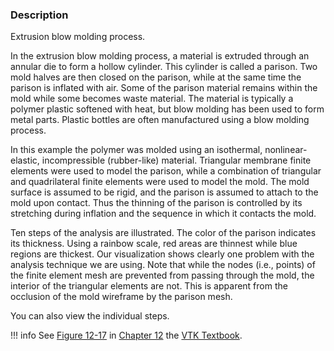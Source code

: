 ### Description

Extrusion blow molding process.

In the extrusion blow molding process, a material is extruded through an annular die to form
a hollow cylinder. This cylinder is called a parison. Two mold halves are then closed on the parison, while at the same time the parison is inflated with air.
Some of the parison material remains within the mold while some becomes waste material.
The material is typically a polymer plastic softened with heat, but blow molding has been used to form metal parts. Plastic bottles are often manufactured using a blow molding process.

In this example the polymer was molded using an isothermal, nonlinear-elastic, incompressible (rubber-like) material. Triangular membrane finite elements were used to model the parison, while a combination of triangular and quadrilateral finite elements were used to model the mold. The mold surface is assumed to be rigid, and the parison is
assumed to attach to the mold upon contact. Thus the thinning of the parison is controlled by its stretching during inflation and the sequence in which it contacts the mold.

Ten steps of the analysis are illustrated. The color of the parison indicates its thickness. Using a rainbow scale, red areas are thinnest while blue regions are thickest. Our visualization shows clearly one problem with the analysis technique we are using. Note that while the nodes (i.e., points) of the finite element mesh are prevented from passing through the mold, the interior of the
triangular elements are not. This is apparent from the occlusion of the mold wireframe by the parison mesh.

You can also view the individual steps.

!!! info
    See [Figure 12-17](../../../VTKBook/12Chapter12/#Figure%2012-17) in [Chapter 12](../../../VTKBook/12Chapter12) the [VTK Textbook](../../../VTKBook/01Chapter1).
